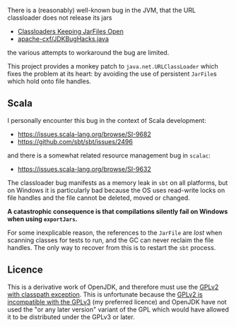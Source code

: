 There is a (reasonably) well-known bug in the JVM, that the URL classloader does not release its jars

- [Classloaders Keeping JarFiles Open](http://management-platform.blogspot.co.uk/2009/01/classloaders-keeping-jar-files-open.html)
- [apache-cxf/JDKBugHacks.java](https://github.com/ancoron/apache-cxf/blob/master/common/common/src/main/java/org/apache/cxf/common/logging/JDKBugHacks.java)

the various attempts to workaround the bug are limited.

This project provides a monkey patch to `java.net.URLClassLoader` which fixes the problem at its heart: by avoiding the use of persistent `JarFile`s which hold onto file handles.

## Scala

I personally encounter this bug in the context of Scala development:

- https://issues.scala-lang.org/browse/SI-9682
- https://github.com/sbt/sbt/issues/2496

and there is a somewhat related resource management bug in `scalac`:

- https://issues.scala-lang.org/browse/SI-9632

The classloader bug manifests as a memory leak in `sbt` on all platforms, but on Windows it is particularly bad because the OS uses read-write locks on file handles and the file cannot be deleted, moved or changed.

**A catastrophic consequence is that compilations silently fail on Windows when using `exportJars`.**

For some inexplicable reason, the references to the `JarFile` are *lost* when scanning classes for tests to run, and the GC can never reclaim the file handles. The only way to recover from this is to restart the `sbt` process.

## Licence

This is a derivative work of OpenJDK, and therefore must use the [GPLv2 with classpath exception](http://openjdk.java.net/legal/gplv2+ce.html). This is unfortunate because the [GPLv2 is incompatible with the GPLv3](http://www.gnu.org/licenses/old-licenses/gpl-2.0.html) (my preferred licence) and OpenJDK have not used the "or any later version" variant of the GPL which would have allowed it to be distributed under the GPLv3 or later.
